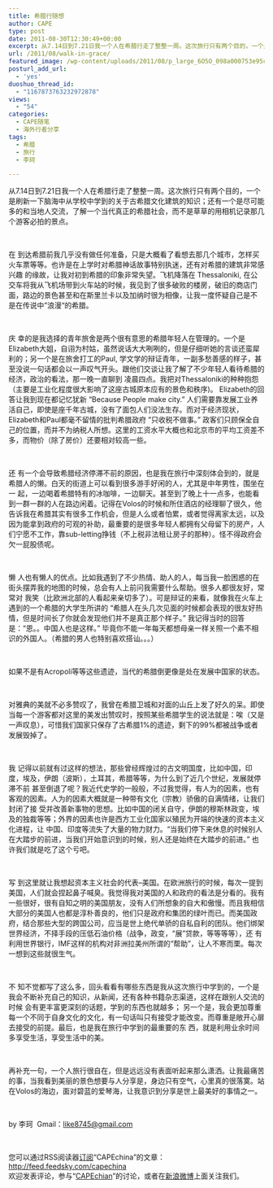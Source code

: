 ```yaml
---
title: 希腊行随想
author: CAPE
type: post
date: 2011-08-30T12:30:49+00:00
excerpt: 从7.14日到7.21日我一个人在希腊行走了整整一周。这次旅行只有两个目的，一个是刷新一下脑海中从学校中学到的关于古希腊文化建筑的知识；还有一个是尽可能多的和当地人交流，了解一个当代真正的希腊社会，而不是草草的用相机记录那几个游客必拍的景点。
url: /2011/08/walk-in-grace/
featured_image: /wp-content/uploads/2011/08/p_large_6O5O_098a000753e95c44.jpg
posturl_add_url:
  - 'yes'
duoshuo_thread_id:
  - "1167873763232972878"
views:
  - "54"
categories:
  - CAPE随笔
  - 海外行者分享
tags:
  - 希腊
  - 旅行
  - 李珂

---
```

<div id="blogContent">
  <p>
    从7.14日到7.21日我一个人在希腊行走了整整一周。这次旅行只有两个目的，一个是刷新一下脑海中从学校中学到的关于古希腊文化建筑的知识；还有一个是尽可能多的和当地人交流，了解一个当代真正的希腊社会，而不是草草的用相机记录那几个游客必拍的景点。
  </p>
  
  <p>
    &nbsp;
  </p>
  
  <p>
    在 到达希腊前我几乎没有做任何准备，只是大概看了看想去那几个城市，怎样买火车票等等。也许是在上学时对希腊神话故事特别执迷，还有对希腊的建筑非常感兴趣 的缘故，让我对初到希腊的印象非常失望。飞机降落在 Thessaloniki, 在公交车将我从飞机场带到火车站的时候，我见到了很多破败的楼房，破旧的商店门面，路边的景色甚至和在斯里兰卡以及加纳时很为相像，让我一度怀疑自己是不 是在传说中”浪漫“的希腊。
  </p>
  
  <p>
    &nbsp;
  </p>
  
  <p>
    庆 幸的是我选择的青年旅舍是两个很有意思的希腊年轻人在管理的。一个是Elizabeth大姐，自诩为村姑，虽然说话大大咧咧的，但是仔细听她的言谈还蛮犀 利的；另一个是在旅舍打工的Paul, 学文学的辩证青年，一副多愁善感的样子，甚至没说一句话都会以一声叹气开头。跟他们交谈让我了解了不少年轻人看待希腊的经济，政治的看法，那一晚一直聊到 凌晨四点。我把对Thessaloniki的种种抱怨（主要是工业化程度很大影响了这座古城原本应有的景色和秩序)。 Elizabeth的回答让我到现在都记忆犹新 &#8220;Because People make city.&#8221; 人们需要靠发展工业养活自己，即使是座千年古城，没有了面包人们没法生存。而对于经济现状，Elizabeth和Paul都毫不留情的批判希腊政府 ”只收税不做事。” 政客们只顾保全自己的位置，而并不为纳税人所想。这里的工资水平大概也和北京市的平均工资差不多，而物价（除了房价）还要相对较高一些。
  </p>
  
  <p>
    &nbsp;
  </p>
  
  <p>
    还 有一个会导致希腊经济停滞不前的原因，也是我在旅行中深刻体会到的，就是希腊人的懒。白天的街道上可以看到很多游手好闲的人，尤其是中年男性，围坐在一 起，一边喝着希腊特有的冰咖啡，一边聊天。甚至到了晚上十一点多，也能看到一群一群的人在路边闲着。记得在Volos的时候和所住酒店的经理聊了很久，他 告诉我在希腊其实有很多工作机会，但是人么或者怕累，或者觉得离家太远，以及因为能拿到政府的可观的补助，最重要的是很多年轻人都拥有父母留下的房产，人 们宁愿不工作，靠sub-letting挣钱（不上税非法租让房子的那种）。怪不得政府会欠一屁股债呢。
  </p>
  
  <p>
    &nbsp;
  </p>
  
  <p>
    懒 人也有懒人的优点。比如我遇到了不少热情、助人的人，每当我一脸困惑的在街头摆弄我的地图的时候，总会有人上前问我需要什么帮助。很多人都很友好，常常对 我笑（比欧洲北部的人看起来亲切多了）。可是辩证的来看，就像我在火车上遇到的一个希腊的大学生所讲的 “希腊人在头几次见面的时候都会表现的很友好热情，但是时间长了你就会发现他们并不是真正那个样子。” 我记得当时的回答是：“恩。。中国人也是这样。” 毕竟你不能一年每天都想母亲一样关照一个素不相识的外国人。（希腊的男人也特别喜欢搭讪。。。）
  </p>
  
  <p>
    &nbsp;
  </p>
  
  <p>
    如果不是有Acropoli等等这些遗迹，当代的希腊倒更像是处在发展中国家的状态。
  </p>
  
  <p>
    &nbsp;
  </p>
  
  <p>
    对雅典的美就不必多赞叹了，我曾在希腊卫城和对面的山丘上发了好久的呆。即使当每一个游客都对这里的美发出赞叹时，按照某些希腊学生的说法就是：唉（又是一声叹息），可惜我们国家只保存了古希腊1%的遗迹，剩下的99%都被战争或者发展毁掉了。
  </p>
  
  <p>
    &nbsp;
  </p>
  
  <p>
    我 记得以前就有过这样的想法，那些曾经辉煌过的古文明国度，比如中国，印度，埃及，伊朗（波斯），土耳其，希腊等等，为什么到了近几个世纪，发展就停滞不前 甚至倒退了呢？我近代史学的一般般，不过我觉得，有人为的因素，也有客观的因素。人为的因素大概就是一种带有文化（宗教）骄傲的自满情绪，让我们封闭了接 受并改善新事物的思想。比如中国的闭关自守，伊朗的穆斯林政变，埃及的独裁等等；外界的因素也许是西方工业化国家以殖民为开端的快速的资本主义化进程，让 中国、印度等流失了大量的物力财力。“当我们停下来休息的时候别人在大踏步的前进，当我们开始意识到的时候，别人还是始终在大踏步的前进。” 也许我们就是吃了这个亏吧。
  </p>
  
  <p>
    &nbsp;
  </p>
  
  <p>
    写 到这里就让我想起资本主义社会的代表&#8211;美国。在欧洲旅行的时候，每次一提到美国，人们就会捏起鼻子喊臭。我觉得我对美国的人和政府的看法是分看的。我有 一些很好，很有自知之明的美国朋友，没有人们所想象的自大和傲慢。而且我相信大部分的美国人也都是淳朴善良的，他们只是政府和集团的绿叶而已。而美国政 府，结合那些大型的跨国公司，应当是世上绝代单骄的自私自利的团队。他们绑架世界经济，不择手段的压低石油价格（战争，政变，“展”贷款，等等等等），还 有利用世界银行，IMF这样的机构对非洲拉美州所谓的“帮助”，让人不寒而栗。每次一想到这些就很生气。
  </p>
  
  <p>
    &nbsp;
  </p>
  
  <p>
    不 知不觉都写了这么多，回头看看有哪些东西是我从这次旅行中学到的，一个是我会不断补充自己的知识，从新闻，还有各种书籍杂志渠道，这样在跟别人交流的时候 会有更丰富更深刻的话题，学到的东西也就越多； 另一个是，我会更加尊重每一个不同于自身文化的文化，有一句话叫只有接受才能改变。而尊重是敞开心扉去接受的前提。最后，也是我在旅行中学到的最重要的东 西，就是利用业余时间多享受生活，享受生活中的美。
  </p>
  
  <p>
    &nbsp;
  </p>
  
  <p>
    再补充一句，一个人旅行很自在，但是远远没有表面听起来那么潇洒。让我最痛苦的事，当我看到美丽的景色想要与人分享是，身边只有空气，心里真的很落寞。站在Volos的海边，面对碧蓝的爱琴海，让我意识到分享是世上最美好的事情之一。
  </p>
  
  <p>
    &nbsp;
  </p>
  
  <p>
    by 李珂  Gmail：<a href="http://like8745@gmail.com/">like8745@gmail.com</a>
  </p>
  
  <p>
    &nbsp;
  </p>
  
  <p>
    您可以通过RSS阅读器<a href="http://feed.feedsky.com/capechina">订阅</a>“CAPEchina”的文章：<br /> <a href="http://feed.feedsky.com/capechina">http://feed.feedsky.com/capechina</a><br /> 欢迎发表评论，参与“<a href="http://groups.google.com/d/forum/CAPEchina">CAPEchian</a>”的讨论，或者在<a href="http://weibo.com/capechina">新浪微博</a>上面关注我们。
  </p>
</div>